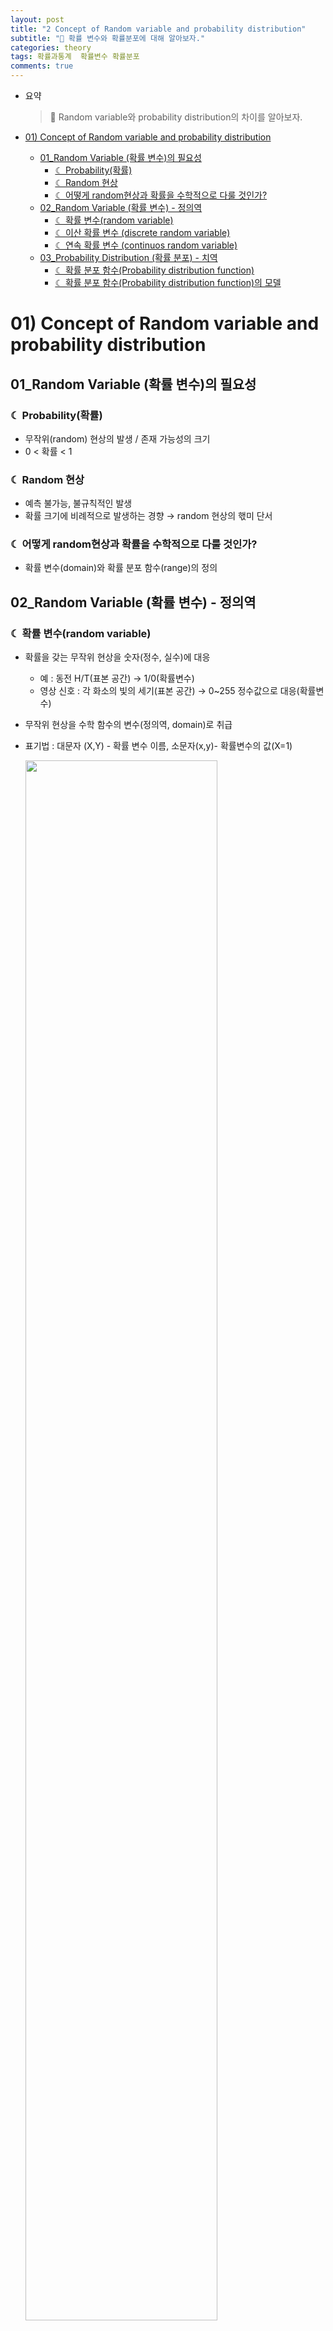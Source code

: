 ```yaml
---
layout: post  
title: "2 Concept of Random variable and probability distribution"  
subtitle: "🌙 확률 변수와 확률분포에 대해 알아보자."  
categories: theory  
tags: 확률과통계  확률변수 확률분포
comments: true
---
```


- 요약
	> 🌙 Random variable와 probability distribution의 차이를 알아보자.


- [01) Concept of Random variable and probability distribution](#01-concept-of-random-variable-and-probability-distribution)
  * [01_Random Variable (확률 변수)의 필요성](#01_random-variable-확률-변수의-필요성)
    + [☾ Probability(확률)](#-probability확률)
    + [☾ Random 현상](#-random-현상)
    + [☾ 어떻게 random현상과 확률을 수학적으로 다룰 것인가?](#-어떻게-random현상과-확률을-수학적으로-다룰-것인가)
  * [02_Random Variable (확률 변수) - 정의역](#02_random-variable-확률-변수---정의역)
    + [☾ 확률 변수(random variable)](#-확률-변수random-variable)
    + [☾ 이산 확률 변수 (discrete random variable)](#-이산-확률-변수-discrete-random-variable)
    + [☾ 연속 확률 변수 (continuos random variable)](#-연속-확률-변수-continuos-random-variable)
  * [03_Probability Distribution (확률 분포) - 치역](#03_probability-distribution-확률-분포---치역)
    + [☾ 확률 분포 함수(Probability distribution function)](#-확률-분포-함수probability-distribution-function-)
    + [☾ 확률 분포 함수(Probability distribution function)의 모델](#-확률-분포-함수probability-distribution-function의-모델)


# 01) Concept of Random variable and probability distribution

## 01_Random Variable (확률 변수)의 필요성


### ☾ Probability(확률)

-   무작위(random) 현상의 발생 / 존재 가능성의 크기
-   0 < 확률 < 1

### ☾ Random 현상

-   예측 불가능, 불규칙적인 발생
-   확률 크기에 비례적으로 발생하는 경향 → random 현상의 핷미 단서

### ☾ 어떻게 random현상과 확률을 수학적으로 다룰 것인가?

-   확률 변수(domain)와 확률 분포 함수(range)의 정의

## 02_Random Variable (확률 변수) - 정의역


### ☾ 확률 변수(random variable)

-   확률을 갖는 무작위 현상을 숫자(정수, 실수)에 대응
    
    -   예 : 동전 H/T(표본 공간) → 1/0(확률변수)
    -   영상 신호 : 각 화소의 빛의 세기(표본 공간) → 0~255 정수값으로 대응(확률변수)
-   무작위 현상을 수학 함수의 변수(정의역, domain)로 취급
    
-   표기법 : 대문자 (X,Y) - 확률 변수 이름, 소문자(x,y)- 확률변수의 값(X=1)
    
    <img src="https://Kim-JeongHan.github.io/assets/img/theory/probability&statistics/Concept-of-Random-variable-and-probability-distribution-1.png" width="80%">

### ☾ 이산 확률 변수 (discrete random variable)

-   일반적으로 정수값에 대응하는 확률 변수
    -   0,1,2,3,4,…
-   개수, 횟수 등과 관련
    -   예 : 이항 분포(n번 반복 시행하여 특정한 경우가 x번 발생할 확률)
    -   예 : 포아송 분포(어떤 시간 동안에 특정한 사건이 발생하는 횟수에 대한 확률)
-   디지털 양자화된 값과 관련
    -   예: 영상 신호: 각 화소에 들어오는 빛의 세기를 0~255정수로 대응

### ☾ 연속 확률 변수 (continuos random variable)

-   특정한 구간의 모든 실수값에 대응하는 확률 변수
    -   예: (0,1), 모든 실수 구간
-   특정한 구간에서 어떠한 실수값이든 무한하게 나올 수 있는 경우
    -   예 : 정규분포
    -   참고 : 셀 수 없는 정도의 무한함(uncountable infinite)
-   실제 변수를 다룰 때는 유한한 개수의 이산 변수로 다루는 경우가 많음
    -   일정한 간격으로 확률변수를 quantization → 특정 구간을 quantization
    -   연속 확률밀도 함수를 확률분포함수로 적용

## 03_Probability Distribution (확률 분포) - 치역

----------

### ☾ 확률 분포 함수(Probability distribution function)

-   표본 공간에 대응하는 모든 확률변수의 값에 대하여 그 확률을 함수의 값으로 취급
-   확률분포 함수의 정의역(domain) - 확률변수
-   확률분포함수의 치역(range) - 확률(이산), 확률밀도(연속)

    <img src="https://Kim-JeongHan.github.io/assets/img/theory/probability&statistics/Concept-of-Random-variable-and-probability-distribution-2.png" width="80%">

<aside> 💡 논문에서 대문자와 소문자를 잘 구분해서 보아야한다.

</aside>

### ☾ 확률 분포 함수(Probability distribution function)의 모델

 <img src="https://Kim-JeongHan.github.io/assets/img/theory/probability&statistics/Concept-of-Random-variable-and-probability-distribution-3.png" width="80%">

---

> 이 글은 이상화 교수님의 확률과 통계를 기반으로 작성되어있습니다.
* [이상화 교수님의 선형대수](https://www.youtube.com/@user-xx1mm6mk5y)
<!--stackedit_data:
eyJoaXN0b3J5IjpbLTE0MTE4NDk0NjQsLTE3ODk4Nzg5OSwxNj
YxMzk1MjUzLDEzMzMxMTU5MiwxNTgwMTg4NTcyLDM1NzIxMDQ2
NCwtMjEyNjcyMDgwNSwtMTQ1ODkzMzM0MywtMzcyNzc4OTk4XX
0=
-->